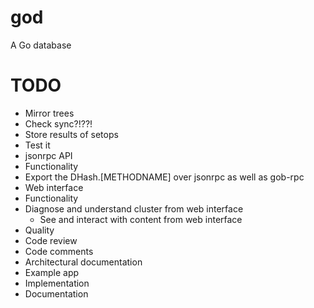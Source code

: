 god
===

A Go database

# TODO

* Mirror trees
 * Check sync?!??!
* Store results of setops
 * Test it
* jsonrpc API
 * Functionality
  * Export the DHash.[METHODNAME] over jsonrpc as well as gob-rpc
* Web interface
 * Functionality
  * Diagnose and understand cluster from web interface
	* See and interact with content from web interface
* Quality
 * Code review
 * Code comments
 * Architectural documentation
* Example app
 * Implementation
 * Documentation
